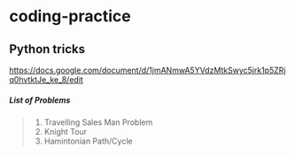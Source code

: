 # coding-practice
## Python tricks
https://docs.google.com/document/d/1jmANmwA5YVdzMtkSwyc5jrk1p5ZRjq0hvtktJe_ke_8/edit

##### List of Problems
> 1. Travelling Sales Man Problem
> 2. Knight Tour
> 3. Hamintonian Path/Cycle
>